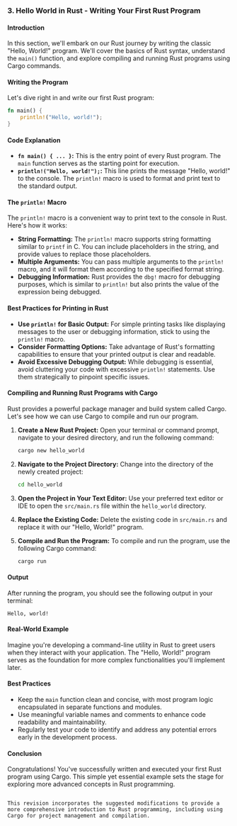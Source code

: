 ### 3. Hello World in Rust - Writing Your First Rust Program

#### Introduction
In this section, we'll embark on our Rust journey by writing the classic "Hello, World!" program. We'll cover the basics of Rust syntax, understand the `main()` function, and explore compiling and running Rust programs using Cargo commands.

#### Writing the Program
Let's dive right in and write our first Rust program:

```rust
fn main() {
    println!("Hello, world!");
}
```

#### Code Explanation
- **`fn main() { ... }`:** This is the entry point of every Rust program. The `main` function serves as the starting point for execution.
- **`println!("Hello, world!");`:** This line prints the message "Hello, world!" to the console. The `println!` macro is used to format and print text to the standard output.
  

#### The `println!` Macro
The `println!` macro is a convenient way to print text to the console in Rust. Here's how it works:

- **String Formatting:** The `println!` macro supports string formatting similar to `printf` in C. You can include placeholders in the string, and provide values to replace those placeholders.
- **Multiple Arguments:** You can pass multiple arguments to the `println!` macro, and it will format them according to the specified format string.
- **Debugging Information:** Rust provides the `dbg!` macro for debugging purposes, which is similar to `println!` but also prints the value of the expression being debugged.

#### Best Practices for Printing in Rust
- **Use `println!` for Basic Output:** For simple printing tasks like displaying messages to the user or debugging information, stick to using the `println!` macro.
- **Consider Formatting Options:** Take advantage of Rust's formatting capabilities to ensure that your printed output is clear and readable.
- **Avoid Excessive Debugging Output:** While debugging is essential, avoid cluttering your code with excessive `println!` statements. Use them strategically to pinpoint specific issues.
  

#### Compiling and Running Rust Programs with Cargo
Rust provides a powerful package manager and build system called Cargo. Let's see how we can use Cargo to compile and run our program.

1. **Create a New Rust Project:**
   Open your terminal or command prompt, navigate to your desired directory, and run the following command:
   ```sh
   cargo new hello_world
   ```

2. **Navigate to the Project Directory:**
   Change into the directory of the newly created project:
   ```sh
   cd hello_world
   ```

3. **Open the Project in Your Text Editor:**
   Use your preferred text editor or IDE to open the `src/main.rs` file within the `hello_world` directory.

4. **Replace the Existing Code:**
   Delete the existing code in `src/main.rs` and replace it with our "Hello, World!" program.

5. **Compile and Run the Program:**
   To compile and run the program, use the following Cargo command:
   ```sh
   cargo run
   ```

#### Output
After running the program, you should see the following output in your terminal:
```
Hello, world!
```

#### Real-World Example
Imagine you're developing a command-line utility in Rust to greet users when they interact with your application. The "Hello, World!" program serves as the foundation for more complex functionalities you'll implement later.

#### Best Practices
- Keep the `main` function clean and concise, with most program logic encapsulated in separate functions and modules.
- Use meaningful variable names and comments to enhance code readability and maintainability.
- Regularly test your code to identify and address any potential errors early in the development process.

#### Conclusion
Congratulations! You've successfully written and executed your first Rust program using Cargo. This simple yet essential example sets the stage for exploring more advanced concepts in Rust programming.
```

This revision incorporates the suggested modifications to provide a more comprehensive introduction to Rust programming, including using Cargo for project management and compilation.